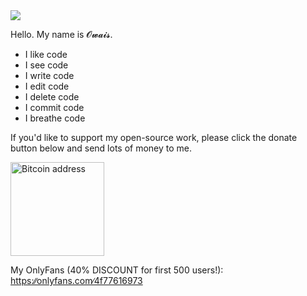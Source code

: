 <img src="https://c.tenor.com/_l8MMDhkM_sAAAAC/tomand-jerry.gif">

Hello. My name is 𝓞𝔀𝓪𝓲𝓼.

- I like code
- I see code
- I write code
- I edit code
- I delete code
- I commit code
- I breathe code

If you'd like to support my open-source work, please click the donate button below and send lots of money to me.

<a href=bitcoin.md>
  <img src="https://img.shields.io/badge/Bitcoin-000000?style=for-the-badge&logo=bitcoin&logoColor=white" alt="Bitcoin address" title="Bitcoin address" width="150"/>
</a>


My OnlyFans (40% DISCOUNT for first 500 users!): <a href="https://www.youtube.com/watch?v=dQw4w9WgXcQ">https:∕∕onlyfans.com∕4f77616973</a> 

